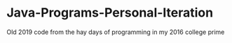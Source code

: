 # Java-Programs-Personal-Iteration
Old 2019 code from the hay days of programming in my 2016 college prime 
